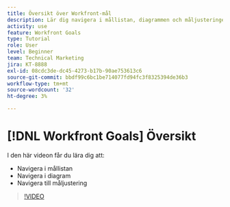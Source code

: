 ```yaml
---
title: Översikt över Workfront-mål
description: Lär dig navigera i mållistan, diagrammen och måljusteringen.
activity: use
feature: Workfront Goals
type: Tutorial
role: User
level: Beginner
team: Technical Marketing
jira: KT-8888
exl-id: 08cdc3de-dc45-4273-b17b-90ae753613c6
source-git-commit: bbdf99c6bc1be714077fd94fc3f8325394de36b3
workflow-type: tm+mt
source-wordcount: '32'
ht-degree: 3%

---
```


# [!DNL Workfront Goals] Översikt

I den här videon får du lära dig att:

* Navigera i mållistan
* Navigera i diagram
* Navigera till måljustering

>[!VIDEO](https://video.tv.adobe.com/v/335182/?quality=12&learn=on&enablevpops=1)
